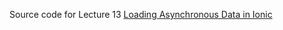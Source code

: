 Source code for Lecture 13 <a href="https://github.com/alamgirqazi/mobile-application-development-course/blob/master/lecture%2013/Lecture%2013%20-%20Mobile%20Application%20Development.pdf"> Loading Asynchronous Data in Ionic </a>
